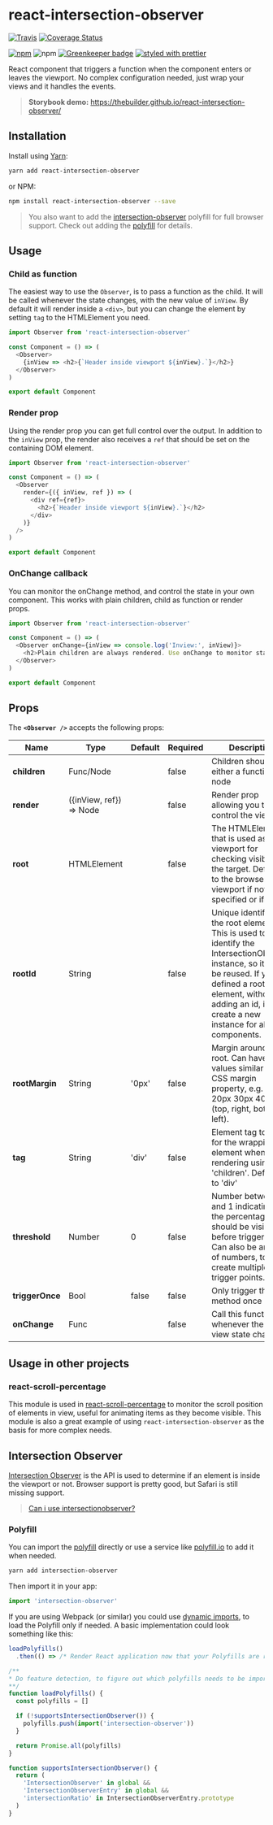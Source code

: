 # react-intersection-observer

[![Travis](https://travis-ci.org/thebuilder/react-intersection-observer.svg?branch=master)](https://travis-ci.org/thebuilder/react-intersection-observer)
[![Coverage Status](https://coveralls.io/repos/github/thebuilder/react-intersection-observer/badge.svg?branch=master)](https://coveralls.io/github/thebuilder/react-intersection-observer?branch=master)

[![npm](https://img.shields.io/npm/v/react-intersection-observer.svg)](https://www.npmjs.com/package/react-intersection-observer)
![npm](https://img.shields.io/npm/dm/react-intersection-observer.svg)
[![Greenkeeper badge](https://badges.greenkeeper.io/thebuilder/react-intersection-observer.svg)](https://greenkeeper.io/)
[![styled with prettier](https://img.shields.io/badge/styled_with-prettier-ff69b4.svg)](https://github.com/prettier/prettier)

React component that triggers a function when the component enters or leaves the
viewport. No complex configuration needed, just wrap your views and it handles
the events.

> **Storybook demo:** https://thebuilder.github.io/react-intersection-observer/

## Installation

Install using [Yarn](https://yarnpkg.com):

```sh
yarn add react-intersection-observer
```

or NPM:

```sh
npm install react-intersection-observer --save
```

> You also want to add the [intersection-observer](https://www.npmjs.com/package/react-intersection-observer) polyfill for full browser support. Check out adding the [polyfill](#polyfill) for details.

## Usage

### Child as function

The easiest way to use the `Observer`, is to pass a function as the child. It
will be called whenever the state changes, with the new value of `inView`.
By default it will render inside a `<div>`, but you can change the element by setting `tag` to the HTMLElement you need.

```js
import Observer from 'react-intersection-observer'

const Component = () => (
  <Observer>
    {inView => <h2>{`Header inside viewport ${inView}.`}</h2>}
  </Observer>
)

export default Component
```

### Render prop

Using the render prop you can get full control over the output.
In addition to the `inView` prop, the render also receives a `ref` that should be set on the containing DOM element.

```js
import Observer from 'react-intersection-observer'

const Component = () => (
  <Observer
    render={({ inView, ref }) => (
      <div ref={ref}>
        <h2>{`Header inside viewport ${inView}.`}</h2>
      </div>
    )}
  />
)

export default Component
```

### OnChange callback

You can monitor the onChange method, and control the state in your own
component. This works with plain children, child as function or render props.

```js
import Observer from 'react-intersection-observer'

const Component = () => (
  <Observer onChange={inView => console.log('Inview:', inView)}>
    <h2>Plain children are always rendered. Use onChange to monitor state.</h2>
  </Observer>
)

export default Component
```

## Props

The **`<Observer />`** accepts the following props:

| Name            | Type                    | Default | Required | Description                                                                                                                                                                                                                      |
| --------------- | ----------------------- | ------- | -------- | -------------------------------------------------------------------------------------------------------------------------------------------------------------------------------------------------------------------------------- |
| **children**    | Func/Node               |         | false    | Children should be either a function or a node                                                                                                                                                                                   |
| **render**      | ({inView, ref}) => Node |         | false    | Render prop allowing you to control the view.                                                                                                                                                                                    |
| **root**        | HTMLElement             |         | false    | The HTMLElement that is used as the viewport for checking visibility of the target. Defaults to the browser viewport if not specified or if null.                                                                                |
| **rootId**      | String                  |         | false    | Unique identifier for the root element - This is used to identify the IntersectionObserver instance, so it can be reused. If you defined a root element, without adding an id, it will create a new instance for all components. |
| **rootMargin**  | String                  | '0px'   | false    | Margin around the root. Can have values similar to the CSS margin property, e.g. "10px 20px 30px 40px" (top, right, bottom, left).                                                                                               |
| **tag**         | String                  | 'div'   | false    | Element tag to use for the wrapping element when rendering using 'children'. Defaults to 'div'                                                                                                                                   |
| **threshold**   | Number                  | 0       | false    | Number between 0 and 1 indicating the the percentage that should be visible before triggering. Can also be an array of numbers, to create multiple trigger points.                                                               |
| **triggerOnce** | Bool                    | false   | false    | Only trigger this method once                                                                                                                                                                                                    |
| **onChange**    | Func                    |         | false    | Call this function whenever the in view state changes                                                                                                                                                                            |

## Usage in other projects

### react-scroll-percentage

This module is used in
[react-scroll-percentage](https://github.com/thebuilder/react-scroll-percentage)
to monitor the scroll position of elements in view, useful for animating items as
they become visible. This module is also a great example of using `react-intersection-observer`
as the basis for more complex needs.

## Intersection Observer

[Intersection Observer](https://developer.mozilla.org/en-US/docs/Web/API/Intersection_Observer_API)
is the API is used to determine if an element is inside the viewport or not. Browser support is pretty good, but Safari is still missing support.

> [Can i use intersectionobserver?](https://caniuse.com/#feat=intersectionobserver)

### Polyfill

You can import the
[polyfill](https://www.npmjs.com/package/react-intersection-observer) directly or use
a service like [polyfill.io](https://polyfill.io/v2/docs/) to add it when
needed.

```sh
yarn add intersection-observer
```

Then import it in your app:

```js
import 'intersection-observer'
```

If you are using Webpack (or similar) you could use [dynamic
imports](https://webpack.js.org/api/module-methods/#import-), to load the
Polyfill only if needed. A basic implementation could look something like this:

```js
loadPolyfills()
  .then(() => /* Render React application now that your Polyfills are ready */)

/**
* Do feature detection, to figure out which polyfills needs to be imported.
**/
function loadPolyfills() {
  const polyfills = []

  if (!supportsIntersectionObserver()) {
    polyfills.push(import('intersection-observer'))
  }

  return Promise.all(polyfills)
}

function supportsIntersectionObserver() {
  return (
    'IntersectionObserver' in global &&
    'IntersectionObserverEntry' in global &&
    'intersectionRatio' in IntersectionObserverEntry.prototype
  )
}
```
